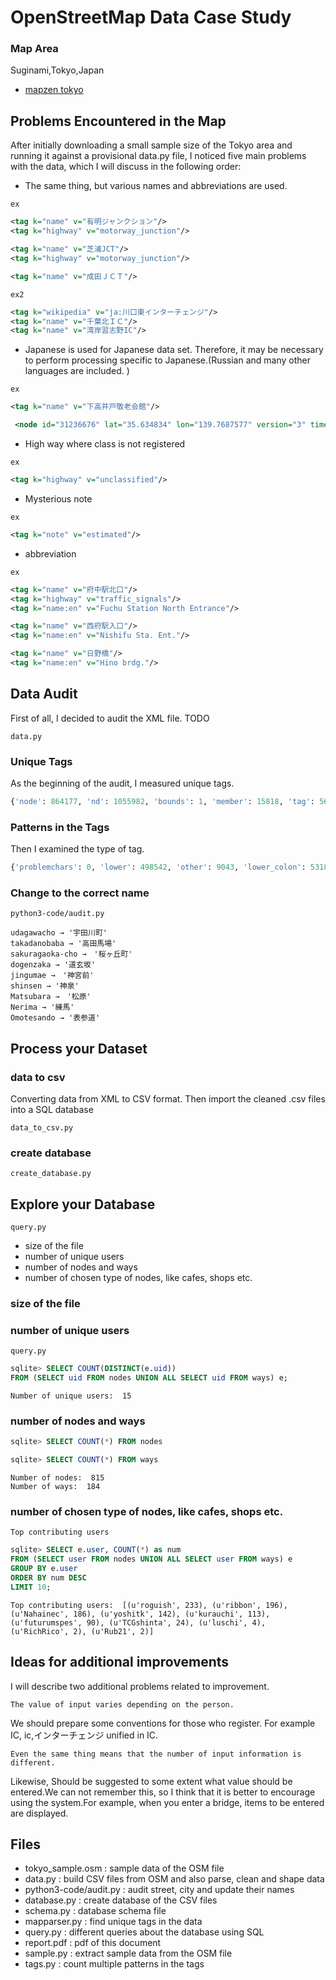# OpenStreetMap Data Case Study

### Map Area
Suginami,Tokyo,Japan

- [mapzen tokyo](https://mapzen.com/data/metro-extracts/metro/tokyo_japan/)

## Problems Encountered in the Map
After initially downloading a small sample size of the Tokyo area and running it against a provisional data.py file, I noticed five main problems with the data, which I will discuss in the following order:

<!-- まずは小さいデータを使用して、問題点を把握してみる。 -->
<!-- osmをxmlに変換する -->

- The same thing, but various names and abbreviations are used.

`ex`

```xml
<tag k="name" v="有明ジャンクション"/>
<tag k="highway" v="motorway_junction"/>

<tag k="name" v="芝浦JCT"/>
<tag k="highway" v="motorway_junction"/>

<tag k="name" v="成田ＪＣＴ"/>
```

`ex2`

```xml
<tag k="wikipedia" v="ja:川口東インターチェンジ"/>
<tag k="name" v="千葉北ＩＣ"/>
<tag k="name" v="湾岸習志野IC"/>
```

- Japanese is used for Japanese data set. Therefore, it may be necessary to perform processing specific to Japanese.(Russian and many other languages are included.
)

`ex`

```xml
<tag k="name" v="下高井戸敬老会館"/>

 <node id="31236676" lat="35.634834" lon="139.7687577" version="3" timestamp="2014-12-07T22:38:59Z" changeset="27322515" uid="571410" user="Павел Гетманцев"/>
```

- High way where class is not registered

`ex`

```xml
<tag k="highway" v="unclassified"/>
```

- Mysterious note

`ex`

```xml
<tag k="note" v="estimated"/>
```

- abbreviation

`ex`

```xml
<tag k="name" v="府中駅北口"/>
<tag k="highway" v="traffic_signals"/>
<tag k="name:en" v="Fuchu Station North Entrance"/>

<tag k="name" v="西府駅入口"/>
<tag k="name:en" v="Nishifu Sta. Ent."/>

<tag k="name" v="日野橋"/>
<tag k="name:en" v="Hino brdg."/>
```

## Data Audit
First of all, I decided to audit the XML file.
TODO

`data.py`

### Unique Tags
As the beginning of the audit, I measured unique tags.

```py
{'node': 864177, 'nd': 1055982, 'bounds': 1, 'member': 15818, 'tag': 560767, 'relation': 791, 'way': 171563, 'osm': 1}
```

### Patterns in the Tags
Then I examined the type of tag.

```py
{'problemchars': 0, 'lower': 498542, 'other': 9043, 'lower_colon': 53182}
```

### Change to the correct name

`python3-code/audit.py`

```
udagawacho → '宇田川町'
takadanobaba → '高田馬場'
sakuragaoka-cho →　'桜ヶ丘町'
dogenzaka → '道玄坂'
jingumae →　'神宮前'
shinsen → '神泉'
Matsubara →　'松原'
Nerima → '練馬'
Omotesando → '表参道'
```

## Process your Dataset

### data to csv
Converting data from XML to CSV format. Then import the cleaned .csv files into a SQL database

`data_to_csv.py`

### create database

`create_database.py`

## Explore your Database

`query.py`

- size of the file
- number of unique users
- number of nodes and ways
- number of chosen type of nodes, like cafes, shops etc.


### size of the file
### number of unique users

`query.py`

```sql
sqlite> SELECT COUNT(DISTINCT(e.uid))          
FROM (SELECT uid FROM nodes UNION ALL SELECT uid FROM ways) e;
```

```
Number of unique users:  15
```

### number of nodes and ways

```sql
sqlite> SELECT COUNT(*) FROM nodes
```

```sql
sqlite> SELECT COUNT(*) FROM ways
```

```
Number of nodes:  815
Number of ways:  184
```

### number of chosen type of nodes, like cafes, shops etc.

`Top contributing users`

```sql
sqlite> SELECT e.user, COUNT(*) as num
FROM (SELECT user FROM nodes UNION ALL SELECT user FROM ways) e
GROUP BY e.user
ORDER BY num DESC
LIMIT 10;
```

```
Top contributing users:  [(u'roguish', 233), (u'ribbon', 196), (u'Nahainec', 186), (u'yoshitk', 142), (u'kurauchi', 113), (u'futurumspes', 90), (u'TCGshinta', 24), (u'luschi', 4), (u'RichRico', 2), (u'Rub21', 2)]
```

## Ideas for additional improvements

I will describe two additional problems related to improvement.

`The value of input varies depending on the person.`

We should prepare some conventions for those who register. For example IC, ic,インターチェンジ unified in IC.

`Even the same thing means that the number of input information is different.`

Likewise, Should be suggested to some extent what value should be entered.We can not remember this, so I think that it is better to encourage using the system.For example, when you enter a bridge, items to be entered are displayed.

## Files

- tokyo_sample.osm : sample data of the OSM file
- data.py : build CSV files from OSM and also parse, clean and shape data
- python3-code/audit.py : audit street, city and update their names
- database.py : create database of the CSV files
- schema.py : database schema file
- mapparser.py : find unique tags in the data
- query.py : different queries about the database using SQL
- report.pdf : pdf of this document
- sample.py : extract sample data from the OSM file
- tags.py : count multiple patterns in the tags
